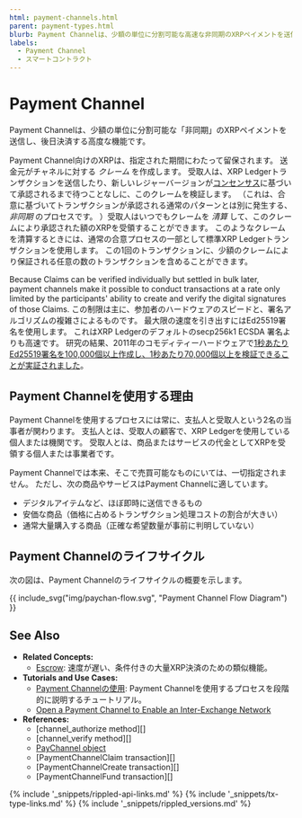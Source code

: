 ```yaml
---
html: payment-channels.html
parent: payment-types.html
blurb: Payment Channelは、少額の単位に分割可能な高速な非同期のXRPペイメントを送信し、後日決済されるようにします。
labels:
  - Payment Channel
  - スマートコントラクト
---
```


# Payment Channel

Payment Channelは、少額の単位に分割可能な「非同期」のXRPペイメントを送信し、後日決済する高度な機能です。

Payment Channel向けのXRPは、指定された期間にわたって留保されます。 送金元がチャネルに対する _クレーム_ を作成します。 受取人は、XRP Ledgerトランザクションを送信したり、新しいレジャーバージョンが[コンセンサス](consensus.html)に基づいて承認されるまで待つことなしに、このクレームを検証します。 （これは、合意に基づいてトランザクションが承認される通常のパターンとは別に発生する、 _非同期_ のプロセスです。 ）受取人はいつでもクレームを _清算_ して、このクレームにより承認された額のXRPを受領することができます。 このようなクレームを清算するときには、通常の合意プロセスの一部として標準XRP Ledgerトランザクションを使用します。 この1回のトランザクションに、少額のクレームにより保証される任意の数のトランザクションを含めることができます。

Because Claims can be verified individually but settled in bulk later, payment channels make it possible to conduct transactions at a rate only limited by the participants' ability to create and verify the digital signatures of those Claims. この制限は主に、参加者のハードウェアのスピードと、署名アルゴリズムの複雑さによるものです。 最大限の速度を引き出すにはEd25519署名を使用します。 これはXRP Ledgerのデフォルトのsecp256k1 ECSDA 署名よりも高速です。 研究の結果、2011年のコモディティーハードウェアで[1秒あたりEd25519署名を100,000個以上作成し、1秒あたり70,000個以上を検証できることが実証されました](https://ed25519.cr.yp.to/ed25519-20110926.pdf)。


## Payment Channelを使用する理由

Payment Channelを使用するプロセスには常に、支払人と受取人という2名の当事者が関わります。 支払人とは、受取人の顧客で、XRP Ledgerを使用している個人または機関です。 受取人とは、商品またはサービスの代金としてXRPを受領する個人または事業者です。

Payment Channelでは本来、そこで売買可能なものにいては、一切指定されません。 ただし、次の商品やサービスはPayment Channelに適しています。

- デジタルアイテムなど、ほぼ即時に送信できるもの
- 安価な商品（価格に占めるトランザクション処理コストの割合が大きい）
- 通常大量購入する商品（正確な希望数量が事前に判明していない）


## Payment Channelのライフサイクル

次の図は、Payment Channelのライフサイクルの概要を示します。

{{ include_svg("img/paychan-flow.svg", "Payment Channel Flow Diagram") }}


## See Also

- **Related Concepts:**
    - [Escrow](escrow.html): 速度が遅い、条件付きの大量XRP決済のための類似機能。
- **Tutorials and Use Cases:**
    - [Payment Channelの使用](use-payment-channels.html): Payment Channelを使用するプロセスを段階的に説明するチュートリアル。
    - [Open a Payment Channel to Enable an Inter-Exchange Network](open-a-payment-channel-to-enable-an-inter-exchange-network.html)
- **References:**
    - \[channel_authorize method\]\[\]
    - \[channel_verify method\]\[\]
    - [PayChannel object](paychannel.html)
    - \[PaymentChannelClaim transaction\]\[\]
    - \[PaymentChannelCreate transaction\]\[\]
    - \[PaymentChannelFund transaction\]\[\]


<!--{# common link defs #}-->
{% include '_snippets/rippled-api-links.md' %}
{% include '_snippets/tx-type-links.md' %}
{% include '_snippets/rippled_versions.md' %}
